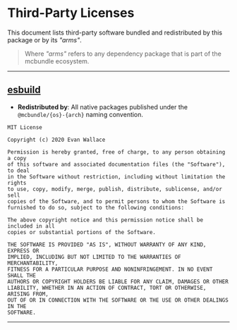 # Third-Party Licenses

This document lists third-party software bundled and redistributed by this package or by its *"arms"*.
> Where *"arms"* refers to any dependency package that is part of the mcbundle ecosystem.

-----------------------------------------------------------------------------------------------------

## [esbuild](https://github.com/evanw/esbuild)

- **Redistributed by**: All native packages published under the `@mcbundle/{os}-{arch}` naming convention.

```
MIT License

Copyright (c) 2020 Evan Wallace

Permission is hereby granted, free of charge, to any person obtaining a copy
of this software and associated documentation files (the "Software"), to deal
in the Software without restriction, including without limitation the rights
to use, copy, modify, merge, publish, distribute, sublicense, and/or sell
copies of the Software, and to permit persons to whom the Software is
furnished to do so, subject to the following conditions:

The above copyright notice and this permission notice shall be included in all
copies or substantial portions of the Software.

THE SOFTWARE IS PROVIDED "AS IS", WITHOUT WARRANTY OF ANY KIND, EXPRESS OR
IMPLIED, INCLUDING BUT NOT LIMITED TO THE WARRANTIES OF MERCHANTABILITY,
FITNESS FOR A PARTICULAR PURPOSE AND NONINFRINGEMENT. IN NO EVENT SHALL THE
AUTHORS OR COPYRIGHT HOLDERS BE LIABLE FOR ANY CLAIM, DAMAGES OR OTHER
LIABILITY, WHETHER IN AN ACTION OF CONTRACT, TORT OR OTHERWISE, ARISING FROM,
OUT OF OR IN CONNECTION WITH THE SOFTWARE OR THE USE OR OTHER DEALINGS IN THE
SOFTWARE.
```

-----------------------------------------------------------------------------
